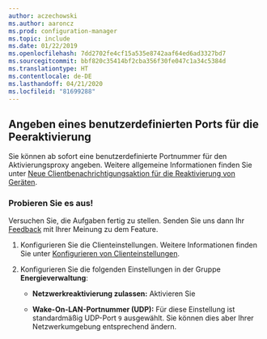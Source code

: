 ```yaml
---
author: aczechowski
ms.author: aaroncz
ms.prod: configuration-manager
ms.topic: include
ms.date: 01/22/2019
ms.openlocfilehash: 7dd2702fe4cf15a535e8742aaf64ed6ad3327bd7
ms.sourcegitcommit: bbf820c35414bf2cba356f30fe047c1a34c5384d
ms.translationtype: HT
ms.contentlocale: de-DE
ms.lasthandoff: 04/21/2020
ms.locfileid: "81699288"
---
```

## <a name="specify-a-custom-port-for-peer-wakeup"></a><a name="bkmk_sleep"></a> Angeben eines benutzerdefinierten Ports für die Peeraktivierung
<!--3605925-->

Sie können ab sofort eine benutzerdefinierte Portnummer für den Aktivierungsproxy angeben. Weitere allgemeine Informationen finden Sie unter [Neue Clientbenachrichtigungsaktion für die Reaktivierung von Geräten](../../../capabilities-in-technical-preview-1810.md#bkmk_wakeup).


### <a name="try-it-out"></a>Probieren Sie es aus!

Versuchen Sie, die Aufgaben fertig zu stellen. Senden Sie uns dann Ihr [Feedback](../../../../understand/find-help.md#product-feedback) mit Ihrer Meinung zu dem Feature.

1. Konfigurieren Sie die Clienteinstellungen. Weitere Informationen finden Sie unter [Konfigurieren von Clienteinstellungen](../../../../clients/deploy/configure-client-settings.md).  

2. Konfigurieren Sie die folgenden Einstellungen in der Gruppe **Energieverwaltung**:  

    - **Netzwerkreaktivierung zulassen:** Aktivieren Sie  

    - **Wake-On-LAN-Portnummer (UDP):** Für diese Einstellung ist standardmäßig UDP-Port `9` ausgewählt. Sie können dies aber Ihrer Netzwerkumgebung entsprechend ändern.  

